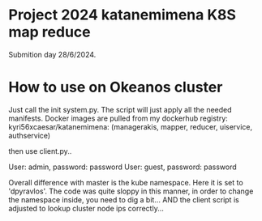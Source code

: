 # Project 2024 katanemimena K8S map reduce

Submition day 28/6/2024.

# How to use on Okeanos cluster
Just call the init system.py. The script will just apply all the needed manifests. Docker images are pulled from my dockerhub registry:
kyri56xcaesar/katanemimena:<image> (managerakis, mapper, reducer, uiservice, authservice)

then use client.py..


User: admin, password: password
User: guest, password: password


Overall difference with master is the kube namespace. Here it is set to 'dpyravlos'. The code was quite sloppy in this manner, in order to change the namespace inside, you need to dig a bit...
AND the client script is adjusted to lookup cluster node ips correctly...




